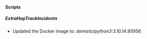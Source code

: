 
#### Scripts

##### ExtraHopTrackIncidents
- Updated the Docker image to: *demisto/python3:3.10.14.95956*.


